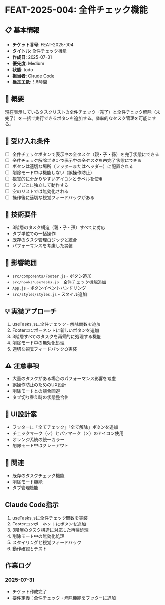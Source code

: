 # FEAT-2025-004: 全件チェック機能

## 📋 基本情報
- **チケット番号**: FEAT-2025-004
- **タイトル**: 全件チェック機能
- **作成日**: 2025-07-31
- **優先度**: Medium
- **状態**: todo
- **担当者**: Claude Code
- **推定工数**: 2.5時間

## 📝 概要
現在表示しているタスクリストの全件チェック（完了）と全件チェック解除（未完了）を一括で実行できるボタンを追加する。効率的なタスク管理を可能にする。

## 🎯 受け入れ条件
- [ ] 全件チェックボタンで表示中の全タスク（親・子・孫）を完了状態にできる
- [ ] 全件チェック解除ボタンで表示中の全タスクを未完了状態にできる
- [ ] ボタンは適切な場所（フッターまたはヘッダー）に配置される
- [ ] 削除モード中は機能しない（誤操作防止）
- [ ] 視覚的に分かりやすいアイコンとラベルを使用
- [ ] タブごとに独立して動作する
- [ ] 空のリストでは無効化される
- [ ] 操作後に適切な視覚フィードバックがある

## 🔧 技術要件
- 3階層のタスク構造（親・子・孫）すべてに対応
- タブ単位での一括操作
- 既存のタスク管理ロジックと統合
- パフォーマンスを考慮した実装

## 📂 影響範囲
- `src/components/Footer.js` - ボタン追加
- `src/hooks/useTasks.js` - 全件チェック機能追加
- `App.js` - ボタンイベントハンドリング
- `src/styles/styles.js` - スタイル追加

## 💡 実装アプローチ
1. useTasks.jsに全件チェック・解除関数を追加
2. Footerコンポーネントに新しいボタンを追加
3. 3階層すべてのタスクを再帰的に処理する機能
4. 削除モード中の無効化処理
5. 適切な視覚フィードバックの実装

## ⚠️ 注意事項
- 大量のタスクがある場合のパフォーマンス影響を考慮
- 誤操作防止のためのUX設計
- 削除モードとの競合回避
- タブ切り替え時の状態整合性

## 🎨 UI設計案
- フッターに「全てチェック」「全て解除」ボタンを追加
- チェックマーク（✓）とバツマーク（✗）のアイコン使用
- オレンジ系統の統一カラー
- 削除モード中はグレーアウト

## 🔗 関連
- 既存のタスクチェック機能
- 削除モード機能
- タブ管理機能

## Claude Code指示
1. useTasks.jsに全件チェック関数を実装
2. Footerコンポーネントにボタンを追加
3. 3階層のタスク構造に対応した再帰処理
4. 削除モード中の無効化処理
5. スタイリングと視覚フィードバック
6. 動作確認とテスト

## 作業ログ
### 2025-07-31
- チケット作成完了
- 要件定義：全件チェック・解除機能をフッターに追加
